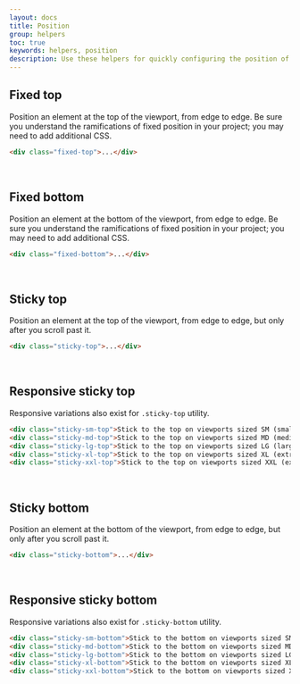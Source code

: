 ```yaml
---
layout: docs
title: Position
group: helpers
toc: true
keywords: helpers, position
description: Use these helpers for quickly configuring the position of an element.
---
```


## Fixed top

Position an element at the top of the viewport, from edge to edge. Be sure you understand the ramifications of 
fixed position in your project; you may need to add additional CSS.

```html
<div class="fixed-top">...</div>
```
<br>

## Fixed bottom

Position an element at the bottom of the viewport, from edge to edge. Be sure you understand the ramifications of 
fixed position in your project; you may need to add additional CSS.

```html
<div class="fixed-bottom">...</div>
```
<br>

## Sticky top

Position an element at the top of the viewport, from edge to edge, but only after you scroll past it.

```html
<div class="sticky-top">...</div>
```
<br>

## Responsive sticky top

Responsive variations also exist for `.sticky-top` utility.

```html
<div class="sticky-sm-top">Stick to the top on viewports sized SM (small) or wider</div>
<div class="sticky-md-top">Stick to the top on viewports sized MD (medium) or wider</div>
<div class="sticky-lg-top">Stick to the top on viewports sized LG (large) or wider</div>
<div class="sticky-xl-top">Stick to the top on viewports sized XL (extra-large) or wider</div>
<div class="sticky-xxl-top">Stick to the top on viewports sized XXL (extra-extra-large) or wider</div>
```
<br>

## Sticky bottom

Position an element at the bottom of the viewport, from edge to edge, but only after you scroll past it.

```html
<div class="sticky-bottom">...</div>
```
<br>

## Responsive sticky bottom

Responsive variations also exist for `.sticky-bottom` utility.

```html
<div class="sticky-sm-bottom">Stick to the bottom on viewports sized SM (small) or wider</div>
<div class="sticky-md-bottom">Stick to the bottom on viewports sized MD (medium) or wider</div>
<div class="sticky-lg-bottom">Stick to the bottom on viewports sized LG (large) or wider</div>
<div class="sticky-xl-bottom">Stick to the bottom on viewports sized XL (extra-large) or wider</div>
<div class="sticky-xxl-bottom">Stick to the bottom on viewports sized XXL (extra-extra-large) or wider</div>
```
